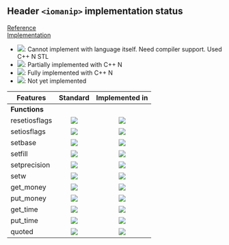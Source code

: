 ## Header `<iomanip>` implementation status

[Reference](https://en.cppreference.com/w/cpp/header/iomanip)  
[Implementation](../include/lsd/iomanip.h)

* ![](https://img.shields.io/badge/C%2B%2B-N-red): Cannot implement with language itself. Need compiler support. Used C++ N STL
* ![](https://img.shields.io/badge/C%2B%2B-N-blue): Partially implemented with C++ N
* ![](https://img.shields.io/badge/C%2B%2B-N-green): Fully implemented with C++ N
* ![][notyet]: Not yet implemented

| Features                                     | Standard             | Implemented in                    |
|----------------------------------------------|:--------------------:|:---------------------------------:|
| **Functions**                                |                      |                                   |
| resetiosflags                                | ![][legacy]          | ![][notyet]                       |
| setiosflags                                  | ![][legacy]          | ![][notyet]                       |
| setbase                                      | ![][legacy]          | ![][notyet]                       |
| setfill                                      | ![][legacy]          | ![][notyet]                       |
| setprecision                                 | ![][legacy]          | ![][notyet]                       |
| setw                                         | ![][legacy]          | ![][notyet]                       |
| get_money                                    | ![][cpp11]           | ![][notyet]                       |
| put_money                                    | ![][cpp11]           | ![][notyet]                       |
| get_time                                     | ![][cpp11]           | ![][notyet]                       |
| put_time                                     | ![][cpp11]           | ![][notyet]                       |
| quoted                                       | ![][cpp14]           | ![][notyet]                       |


<!--
	C++11: 10	| 0
	C++14: 1	| 0

	Total: 11	| 0-->

[notyet]: https://img.shields.io/badge/Not_yet-orange
[removed]: https://img.shields.io/badge/Removed-red
[legacy]: https://img.shields.io/badge/legacy-grey

[cppno11]: https://img.shields.io/badge/C%2B%2B-11-red
[cppno14]: https://img.shields.io/badge/C%2B%2B-14-red
[cppno17]: https://img.shields.io/badge/C%2B%2B-17-red
[cppno20]: https://img.shields.io/badge/C%2B%2B-20-red
[cppno23]: https://img.shields.io/badge/C%2B%2B-23-red

[cpppt11]: https://img.shields.io/badge/C%2B%2B-11-blue
[cpppt14]: https://img.shields.io/badge/C%2B%2B-14-blue
[cpppt17]: https://img.shields.io/badge/C%2B%2B-17-blue
[cpppt20]: https://img.shields.io/badge/C%2B%2B-20-blue
[cpppt23]: https://img.shields.io/badge/C%2B%2B-23-blue

[cpp11]: https://img.shields.io/badge/C%2B%2B-11-green
[cpp14]: https://img.shields.io/badge/C%2B%2B-14-green
[cpp17]: https://img.shields.io/badge/C%2B%2B-17-green
[cpp20]: https://img.shields.io/badge/C%2B%2B-20-green
[cpp23]: https://img.shields.io/badge/C%2B%2B-23-green
